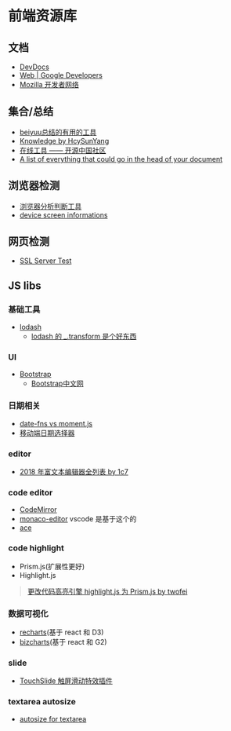 # 前端资源库

## 文档

* [DevDocs](http://devdocs.io/)
* [Web | Google Developers](https://developers.google.com/web/)
* [Mozilla 开发者网络](https://developer.mozilla.org/zh-CN/)

## 集合/总结

* [beiyuu总结的有用的工具](http://beiyuu.com/wiki)
* [Knowledge by HcySunYang](https://kb.hcysun.me/#/)
* [在线工具 —— 开源中国社区](http://tool.oschina.net/)
* [A list of everything that could go in the head of your document](http://gethead.info/)

## 浏览器检测

* [浏览器分析判断工具](http://passer-by.com/browser/)
* [device screen informations](http://mydevice.io/)

## 网页检测

* [SSL Server Test](https://www.ssllabs.com/ssltest/analyze.html)

## JS libs

### 基础工具

* [lodash](https://lodash.com/docs)
  * [lodash 的 _.transform 是个好东西](https://stackoverflow.com/questions/26749704/lodash-groupby-on-object-preserve-keys)

### UI

* [Bootstrap](http://getbootstrap.com)
  * [Bootstrap中文网](http://www.bootcss.com)

### 日期相关

* [date-fns vs moment.js](https://github.com/date-fns/date-fns/issues/275#issuecomment-26493418)
* [移动端日期选择器](http://cubiq.org/dropbox/sw/)

### editor

* [2018 年富文本编辑器全列表 by 1c7](http://1c7.me/2018-rich-text-wysiwyg-editor-full-list/)

### code editor

* [CodeMirror](https://github.com/codemirror/CodeMirror)
* [monaco-editor](https://github.com/Microsoft/monaco-editor) vscode 是基于这个的
* [ace](https://github.com/ajaxorg/ace)

### code highlight

* Prism.js(扩展性更好)
* Highlight.js
> [更改代码高亮引擎 highlight.js 为 Prism.js by twofei](https://blog.twofei.com/725/)

### 数据可视化

* [recharts](http://recharts.org/#/en-US/api)(基于 react 和 D3)
* [bizcharts](http://bizcharts.net/products/bizCharts/api/bizcharts)(基于 react 和 G2)

### slide

* [TouchSlide 触屏滑动特效插件](http://www.superslide2.com/TouchSlide/index.html)

### textarea autosize

* [autosize for textarea](https://github.com/jackmoore/autosize)